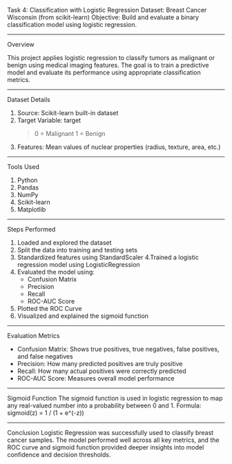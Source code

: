 Task 4: Classification with Logistic Regression
Dataset: Breast Cancer Wisconsin (from scikit-learn)
Objective: Build and evaluate a binary classification model using logistic regression.

----

Overview

This project applies logistic regression to classify tumors as malignant or benign using medical imaging features. The goal is to train a predictive model and evaluate its performance using appropriate classification metrics.

------

Dataset Details
1. Source: Scikit-learn built-in dataset
2. Target Variable: target
   >   0 = Malignant
   >   1 = Benign
3. Features: Mean values of nuclear properties (radius, texture, area, etc.)

-----

Tools Used
1. Python
2. Pandas
3. NumPy
4. Scikit-learn
5. Matplotlib

----

Steps Performed
1. Loaded and explored the dataset
2. Split the data into training and testing sets
3. Standardized features using StandardScaler
4.Trained a logistic regression model using LogisticRegression
5. Evaluated the model using:
   - Confusion Matrix
   - Precision
   - Recall
   - ROC-AUC Score
6. Plotted the ROC Curve
7. Visualized and explained the sigmoid function

-----

Evaluation Metrics
- Confusion Matrix: Shows true positives, true negatives, false positives, and false negatives
- Precision: How many predicted positives are truly positive
- Recall: How many actual positives were correctly predicted
- ROC-AUC Score: Measures overall model performance

-----

Sigmoid Function
The sigmoid function is used in logistic regression to map any real-valued number into a probability between 0 and 1.
Formula:
  sigmoid(z) = 1 / (1 + e^(-z))

-----
Conclusion
Logistic Regression was successfully used to classify breast cancer samples. The model performed well across all key metrics, and the ROC curve and sigmoid function provided deeper insights into model confidence and decision thresholds.

